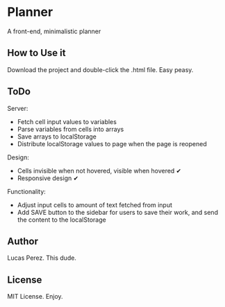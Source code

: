 # Planner
A front-end, minimalistic planner

## How to Use it
Download the project and double-click the .html file. Easy peasy.

## ToDo

Server:
- Fetch cell input values to variables
- Parse variables from cells into arrays
- Save arrays to localStorage
- Distribute localStorage values to page when the page is reopened

Design:
- Cells invisible when not hovered, visible when hovered ✔
- Responsive design ✔

Functionality:
- Adjust input cells to amount of text fetched from input
- Add SAVE button to the sidebar for users to save their work, and send
the content to the localStorage

## Author
Lucas Perez. This dude.

## License
MIT License. Enjoy.
